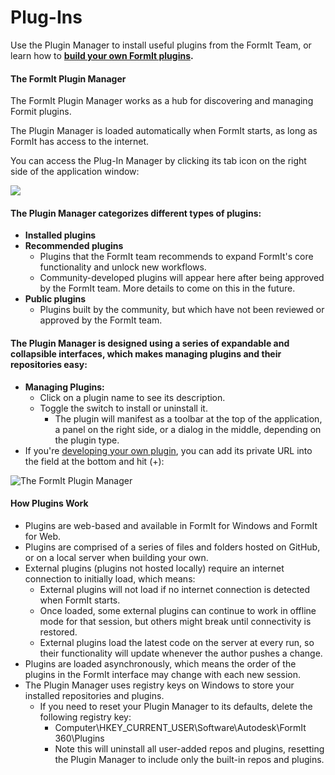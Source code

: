 # Plug-Ins

Use the Plugin Manager to install useful plugins from the FormIt Team, or learn how to [**build your own FormIt plugins**](https://formit3d.github.io/FormItExamplePlugins/docs/HowToBuild.html)**.**

#### The FormIt Plugin Manager

The FormIt Plugin Manager works as a hub for discovering and managing Formit plugins.

The Plugin Manager is loaded automatically when FormIt starts, as long as FormIt has access to the internet.

You can access the Plug-In Manager by clicking its tab icon on the right side of the application window:

![](https://formit3d.github.io/FormItExamplePlugins/docs/images/PluginManagerTab.PNG)

#### The Plugin Manager categorizes different types of plugins:

* **Installed plugins**
* **Recommended plugins**
  * Plugins that the FormIt team recommends to expand FormIt's core functionality and unlock new workflows.
  * Community-developed plugins will appear here after being approved by the FormIt team. More details to come on this in the future.
* **Public plugins**
  * Plugins built by the community, but which have not been reviewed or approved by the FormIt team.

#### The Plugin Manager is designed using a series of expandable and collapsible interfaces, which makes managing plugins and their repositories easy:

* **Managing Plugins:**
  * Click on a plugin name to see its description.
  * Toggle the switch to install or uninstall it.
    * The plugin will manifest as a toolbar at the top of the application, a panel on the right side, or a dialog in the middle, depending on the plugin type.
* If you're [developing your own plugin](https://formit3d.github.io/FormItExamplePlugins/docs/HowToBuild.html), you can add its private URL into the field at the bottom and hit \(+\):

![The FormIt Plugin Manager](https://formit3d.github.io/FormItExamplePlugins/docs/images/addNew.png)

#### How Plugins Work

* Plugins are web-based and available in FormIt for Windows and FormIt for Web.
* Plugins are comprised of a series of files and folders hosted on GitHub, or on a local server when building your own.
* External plugins \(plugins not hosted locally\) require an internet connection to initially load, which means:
  * External plugins will not load if no internet connection is detected when FormIt starts.
  * Once loaded, some external plugins can continue to work in offline mode for that session, but others might break until connectivity is restored.
  * External plugins load the latest code on the server at every run, so their functionality will update whenever the author pushes a change.
* Plugins are loaded asynchronously, which means the order of the plugins in the FormIt interface may change with each new session.
* The Plugin Manager uses registry keys on Windows to store your installed repositories and plugins.
  * If you need to reset your Plugin Manager to its defaults, delete the following registry key:
    * Computer\HKEY\_CURRENT\_USER\Software\Autodesk\FormIt 360\Plugins
    * Note this will uninstall all user-added repos and plugins, resetting the Plugin Manager to include only the built-in repos and plugins.

